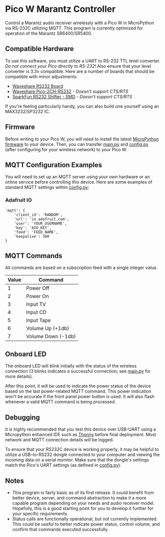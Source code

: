 # Pico W Marantz Controller
Control a Marantz audio receiver wirelessly with a Pico W in MicroPython via RS-232C utilizing MQTT. This program is currently optimized for operation of the Marantz SR6400/SR5400.

## Compatible Hardware
To use this software, you must utilize a UART to RS-232 TTL level converter. *Do not connect your Pico directly to RS-232!* Also ensure that your level converter is 3.3v compatible. Here are a number of boards that should be compatible with minor adjustments:
* [Waveshare RS232 Board](http://www.waveshare.com/wiki/RS232_Board)
* [Waveshare Pico-2CH-RS232](https://www.waveshare.com/wiki/Pico-2CH-RS232) - _Doesn't support CTS/RTS_
* [SparkFun RS232 Shifter - SMD](https://www.sparkfun.com/products/449) - _Doesn't support CTS/RTS_

If you're feeling particularly handy, you can also build one yourself using an MAX3232/SP3232 IC.

## Firmware
Before writing to your Pico W, you will need to install the latest [MicroPython firmware](https://micropython.org/download/rp2-pico-w/) to your device. Then, you can transfer [main.py](https://github.com/dcooperdalrymple/rpi-pico-w-marantz-rs232c/blob/main/main.py) and [config.py](https://github.com/dcooperdalrymple/rpi-pico-w-marantz-rs232c/blob/main/config.py) (after configuring for your wireless network) to your Pico W.

## MQTT Configuration Examples
You will need to set up an MQTT server using your own hardware or an online service before controlling this device. Here are some examples of standard MQTT settings within [config.py](https://github.com/dcooperdalrymple/rpi-pico-w-marantz-rs232c/blob/main/config.py):

### Adafruit IO
```
'mqtt': {
    'client_id': 'RANDOM',
    'url': 'io.adafruit.com',
    'user': 'YOUR_USERNAME',
    'key': 'AIO_KEY',
    'feed': 'FEED_NAME',
    'keepalive': 300
}
```

## MQTT Commands
All commands are based on a subscription feed with a single integer value.

| Value | Command            |
| ----- | ------------------ |
| 1     | Power Off          |
| 2     | Power On           |
| 3     | Input TV           |
| 4     | Input CD           |
| 5     | Input Tape         |
| 6     | Volume Up (+1db)   |
| 7     | Volume Down (-1db) |

## Onboard LED
The onboard LED will blink initially with the status of the wireless connection (3 blinks indicates a successful connection; see [main.py](https://github.com/dcooperdalrymple/rpi-pico-w-marantz-rs232c/blob/main/main.py#L133) for more details).

After this point, it will be used to indicate the power status of the device based on the last power-related MQTT command. This power indication won't be accurate if the front panel power button is used. It will also flash whenever a valid MQTT command is being processed.

## Debugging
It is highly recommended that you test this device over USB-UART using a Micropython enhanced IDE such as [Thonny](https://thonny.org/) before final deployment. Most network and MQTT connection details will be logged.

To ensure that your RS232C device is working properly, it may be helpful to utilize a USB-to-RS232 dongle connected to your computer and viewing the incoming data on a serial monitor. Make sure that the dongle's settings match the Pico's UART settings (as defined in [config.py](https://github.com/dcooperdalrymple/rpi-pico-w-marantz-rs232c/blob/main/config.py)).

## Notes
* This program is fairly basic as of its first release. It could benefit from better device, server, and command abstraction to make it a more capable program depending on your needs and audio receiver model. Hopefully, this is a good starting point for you to develop it further for your specific requirements.
* Status calls are functionally operational, but not currently implemented. This could be useful to better indicate power status, control volume, and confirm that commands executed successfully.
